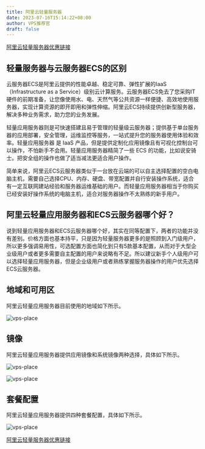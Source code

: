 ```yaml
---
title: 阿里云轻量服务器
date: 2023-07-16T15:14:22+08:00
author: VPS推荐官
draft: false
---
```


[阿里云轻量服务器优惠链接](https://www.aliyun.com/product/swas?scm=20140722.M_4691655._.V_1&source=5176.11533457&userCode=rhbbq4qp)

## 轻量服务器与云服务器ECS的区别

云服务器ECS是阿里云提供的性能卓越、稳定可靠、弹性扩展的IaaS（Infrastructure as a Service）级别云计算服务。云服务器ECS免去了您采购IT硬件的前期准备，让您像使用水、电、天然气等公共资源一样便捷、高效地使用服务器，实现计算资源的即开即用和弹性伸缩。阿里云ECS持续提供创新型服务器，解决多种业务需求，助力您的业务发展。

轻量应用服务器则是可快速搭建且易于管理的轻量级云服务器；提供基于单台服务器的应用部署，安全管理，运维监控等服务，一站式提升您的服务器使用体验和效率。轻量应用服务器 是 IaaS 产品，但是提供定制化应用镜像且有可视化控制台可以操作，不怕新手不会用。轻量应用服务器精简了一些 ECS 的功能，比如说安骑士。把安全组的操作也做了适当减法更适合用户操作。

简单来说，阿里云ECS云服务器类似于一台放在云端的可以自主选择配置的空白电脑主机，需要自己选择CPU、内存、硬盘、带宽配置并自行安装操作系统，适合有一定互联网建站经验和服务器运维基础的用户。而轻量应用服务器相当于你购买已经安装好操作系统的电脑主机，适合对服务器操作不太熟练的新手用户。

## 阿里云轻量应用服务器和ECS云服务器哪个好？

说到轻量应用服务器和ECS云服务器哪个好，其实在同等配置下，两者的功能并没有差别。价格方面也基本持平，只是因为轻量服务器更多的是照顾到入门级用户，所以更多强调易用性，可选配置方面也简化到只有5款基本配置，从而对于大型企业级用户或者更多需要自主配置的用户来说略有不足。所以建议新手个人级用户可以选择轻量应用服务器，但是企业级用户或者熟练掌握服务器操作的用户优先选择ECS云服务器。

## 地域和可用区

阿里云轻量应用服务器目前使用的地域如下所示。

![vps-place](/images/aliyun-app-vps/1689507769978.jpg)

## 镜像

阿里云轻量应用服务器提供应用镜像和系统镜像两种选择，具体如下所示。

![vps-place](/images/aliyun-app-vps/1689508106083.jpg)

![vps-place](/images/aliyun-app-vps/1689508132136.jpg)


## 套餐配置

阿里云轻量应用服务器提供四种套餐配置，具体如下所示。

![vps-place](/images/aliyun-app-vps/1689508161421.jpg)

[阿里云轻量服务器优惠链接](https://www.aliyun.com/product/swas?scm=20140722.M_4691655._.V_1&source=5176.11533457&userCode=rhbbq4qp)